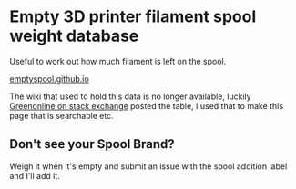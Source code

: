 # Empty 3D printer filament spool weight database
Useful to work out how much filament is left on the spool.

[emptyspool.github.io](https://emptyspool.github.io)

The wiki that used to hold this data is no longer available, luckily [Greenonline on stack exchange](https://3dprinting.stackexchange.com/a/23154/46763) posted the table, I used that to make this page that is searchable etc.

## Don't see your Spool Brand?

Weigh it when it's empty and submit an issue with the spool addition label and I'll add it.
